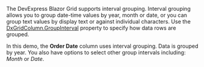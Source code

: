 The DevExpress Blazor Grid supports interval grouping. Interval grouping allows you to group date-time values by year, month or date, or you can group text values by display text or against individual characters. Use the [DxGridColumn.GroupInterval](https://docs.devexpress.com/Blazor/DevExpress.Blazor.DxGridColumn.GroupInterval) property to specify how data rows are grouped.

In this demo, the **Order Date** column uses interval grouping. Data is grouped by year. You also have options to select other group intervals including: *Month* or *Date*. 
